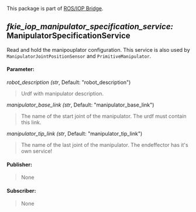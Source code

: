 This package is part of [ROS/IOP Bridge](https://github.com/fkie/iop_core/blob/master/README.md).


## _fkie_iop_manipulator_specification_service:_ ManipulatorSpecificationService

Read and hold the manipouplator configuration. This service is also used by ```ManipulatorJointPositionSensor``` and ```PrimitiveManipulator```.

#### Parameter:

_robot_description (str_, Default: "robot_description")

> Urdf with manipulator description.

_manipulator_base_link (str_, Default: "manipulator_base_link")

> The name of the start joint of the manipulator. The urdf must contain this link.

_manipulator_tip_link (str_, Default: "manipulator_tip_link")

> The name of the last joint of the manipulator. The endeffector has it's own service!

#### Publisher:

> None

#### Subscriber:

> None

